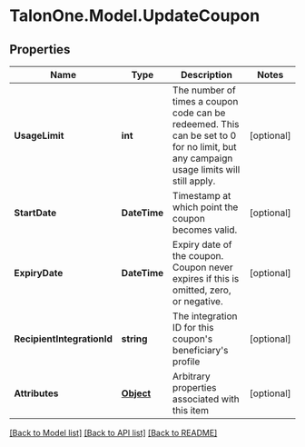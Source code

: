 
# TalonOne.Model.UpdateCoupon

## Properties

Name | Type | Description | Notes
------------ | ------------- | ------------- | -------------
**UsageLimit** | **int** | The number of times a coupon code can be redeemed. This can be set to 0 for no limit, but any campaign usage limits will still apply.  | [optional] 
**StartDate** | **DateTime** | Timestamp at which point the coupon becomes valid. | [optional] 
**ExpiryDate** | **DateTime** | Expiry date of the coupon. Coupon never expires if this is omitted, zero, or negative. | [optional] 
**RecipientIntegrationId** | **string** | The integration ID for this coupon&#39;s beneficiary&#39;s profile | [optional] 
**Attributes** | [**Object**](.md) | Arbitrary properties associated with this item | [optional] 

[[Back to Model list]](../README.md#documentation-for-models)
[[Back to API list]](../README.md#documentation-for-api-endpoints)
[[Back to README]](../README.md)


